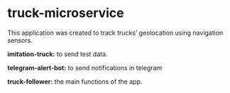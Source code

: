 # truck-microservice
This application was created to track trucks’ geolocation using navigation sensors.

<b>imitation-truck:</b> to send test data.

<b>telegram-alert-bot:</b> to send notifications in telegram

<b>truck-follower:</b> the main functions of the app.
